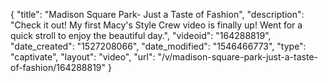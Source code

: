 {
    "title": "Madison Square Park- Just a Taste of Fashion",
    "description": "Check it out! My first Macy's Style Crew video is finally up! Went for a quick stroll to enjoy the beautiful day.",
    "videoid": "164288819",
    "date_created": "1527208066",
    "date_modified": "1546466773",
    "type": "captivate",
    "layout": "video",
    "url": "\/v\/madison-square-park-just-a-taste-of-fashion\/164288819"
}